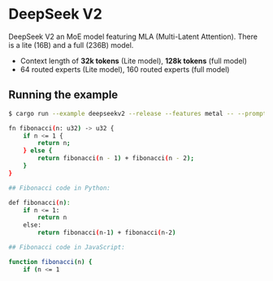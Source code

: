 # DeepSeek V2

DeepSeek V2 an MoE model featuring MLA (Multi-Latent Attention). There is a lite (16B) and a full (236B) model.

- Context length of **32k tokens** (Lite model), **128k tokens** (full model)
- 64 routed experts (Lite model), 160 routed experts (full model)

## Running the example

```bash
$ cargo run --example deepseekv2 --release --features metal -- --prompt "Recursive fibonacci code in Rust:" --which lite --sample-len 150  

fn fibonacci(n: u32) -> u32 {
    if n <= 1 {
        return n;
    } else {
        return fibonacci(n - 1) + fibonacci(n - 2);
    }
}

## Fibonacci code in Python:

def fibonacci(n):
    if n <= 1:
        return n
    else:
        return fibonacci(n-1) + fibonacci(n-2)

## Fibonacci code in JavaScript:

function fibonacci(n) {
    if (n <= 1
```
